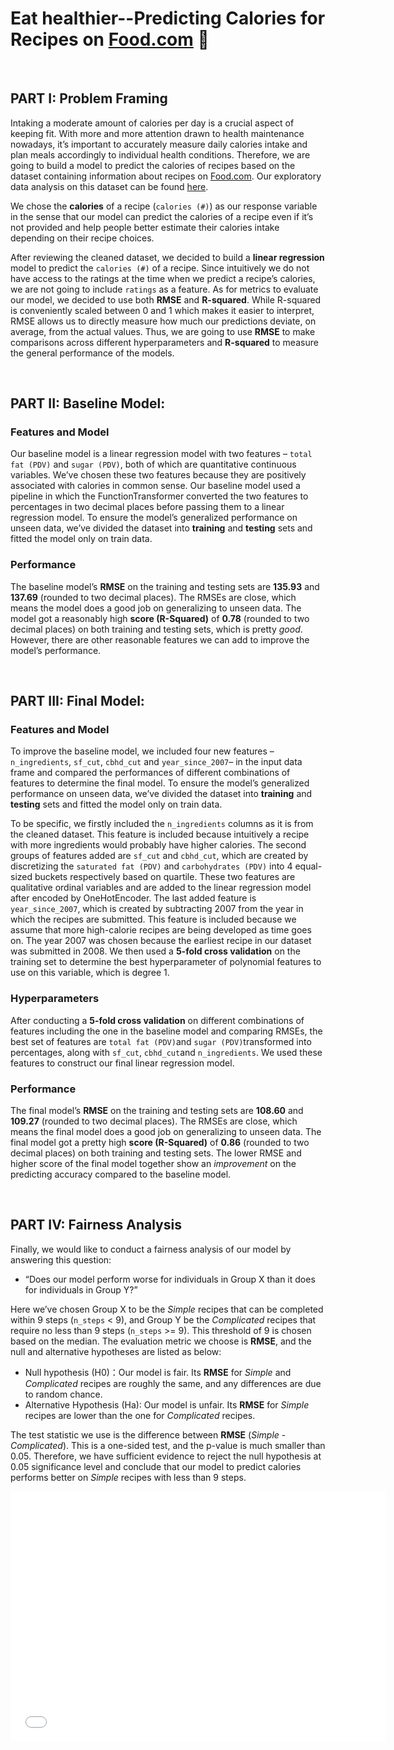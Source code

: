 # Eat healthier--Predicting Calories for Recipes on [Food.com](https://www.food.com/) 🥗

&nbsp; 

## PART I: Problem Framing

Intaking a moderate amount of calories per day is a crucial aspect of keeping fit. With more and more attention drawn to health maintenance nowadays, it’s important to accurately measure daily calories intake and plan meals accordingly to individual health conditions. Therefore, we are going to build a model to predict the calories of recipes based on the dataset containing information about recipes on [Food.com](https://www.food.com/). Our exploratory data analysis on this dataset can be found [here](https://xgui17.github.io/Recipe-Analysis/ ). 

We chose the **calories** of a recipe (`calories (#)`) as our response variable in the sense that our model can predict the calories of a recipe even if it’s not provided and help people better estimate their calories intake depending on their recipe choices. 

After reviewing the cleaned dataset, we decided to build a **linear regression** model to predict the `calories (#)` of a recipe. Since intuitively we do not have access to the ratings at the time when we predict a recipe’s calories, we are not going to include `ratings` as a feature. As for metrics to evaluate our model, we decided to use both **RMSE** and **R-squared**. While R-squared is conveniently scaled between 0 and 1 which makes it easier to interpret, RMSE allows us to directly measure how much our predictions deviate, on average, from the actual values. Thus, we are going to use **RMSE** to make comparisons across different hyperparameters and **R-squared** to measure the general performance of the models. 

&nbsp; 


## PART II: Baseline Model:
### Features and Model
Our baseline model is a linear regression model with two features – `total fat (PDV)` and `sugar (PDV)`, both of which are quantitative continuous variables. We’ve chosen these two features because they are positively associated with calories in common sense. Our baseline model used a pipeline in which the FunctionTransformer converted the two features to percentages in two decimal places before passing them to a linear regression model. To ensure the model’s generalized performance on unseen data, we’ve divided the dataset into **training** and **testing** sets and fitted the model only on train data.  

### Performance
The baseline model’s **RMSE** on the training and testing sets are **135.93** and **137.69** (rounded to two decimal places). The RMSEs are close, which means the model does a good job on generalizing to unseen data. The model got a reasonably high **score (R-Squared)** of **0.78** (rounded to two decimal places) on both training and testing sets, which is pretty *good*. However, there are other reasonable features we can add to improve the model’s performance.

&nbsp; 

## PART III: Final Model:

### Features and Model
To improve the baseline model, we included four new features – `n_ingredients`, `sf_cut`, `cbhd_cut` and `year_since_2007`– in the input data frame and compared the performances of different combinations of features to determine the final model. To ensure the model’s generalized performance on unseen data, we’ve divided the dataset into **training** and **testing** sets and fitted the model only on train data.  

To be specific, we firstly included the `n_ingredients` columns as it is from the cleaned dataset. This feature is included because intuitively a recipe with more ingredients would probably have higher calories. The second groups of features added are `sf_cut` and `cbhd_cut`, which are created by discretizing the `saturated fat (PDV)` and `carbohydrates (PDV)` into 4 equal-sized buckets respectively based on quartile. These two features are qualitative ordinal variables and are added to the linear regression model after encoded by OneHotEncoder. The last added feature is  `year_since_2007`, which is created by subtracting 2007 from the year in which the recipes are submitted. This feature is included because we assume that more high-calorie recipes are being developed as time goes on. The year 2007 was chosen because the earliest recipe in our dataset was submitted in 2008.  We then used a **5-fold cross validation** on the training set to determine the best hyperparameter of polynomial features to use on this variable, which is degree 1. 

### Hyperparameters
After conducting a **5-fold cross validation** on different combinations of features including the one in the baseline model and comparing RMSEs, the best set of features are `total fat (PDV)`and `sugar (PDV)`transformed into percentages, along with `sf_cut`, `cbhd_cut`and `n_ingredients`. We used these features to construct our final linear regression model. 

### Performance
The final model’s **RMSE** on the training and testing sets are **108.60** and **109.27** (rounded to two decimal places). The RMSEs are close, which means the final model does a good job on generalizing to unseen data. 
The final model got a pretty high **score (R-Squared)** of **0.86** (rounded to two decimal places) on both training and testing sets. The lower RMSE and higher score of the final model together show an *improvement* on the predicting accuracy compared to the baseline model.

&nbsp; 

## PART IV: Fairness Analysis

Finally, we would like to conduct a fairness analysis of our model by answering this question:
- “Does our model perform worse for individuals in Group X than it does for individuals in Group Y?”

Here we’ve chosen Group X to be the *Simple* recipes that can be completed within 9 steps (`n_steps` < 9), and Group Y be the *Complicated* recipes that require no less than 9 steps (`n_steps` >= 9). This threshold of 9 is chosen based on the median. 
The evaluation metric we choose is **RMSE**, and the null and alternative hypotheses are listed as below:
- Null hypothesis (H0)：Our model is fair. Its **RMSE** for *Simple* and *Complicated* recipes are roughly the same, and any differences are due to random chance.
- Alternative Hypothesis (Ha): Our model is unfair. Its **RMSE** for *Simple* recipes are lower than the one for *Complicated* recipes.

The test statistic we use is the difference between **RMSE** (*Simple* - *Complicated*). This is a one-sided test, and the p-value is much smaller than 0.05. Therefore, we have sufficient evidence to reject the null hypothesis at 0.05 significance level and conclude that our model to predict calories performs better on *Simple* recipes with less than 9 steps. 

<iframe src="assets/permutation_result.html" width=600 height=400 frameBorder=0></iframe>
